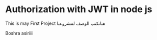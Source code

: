 # Authorization with JWT in node js 
This is may First Project 
هنانكتب الوصف لمشروعنا

Boshra asiriiii

